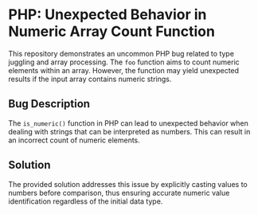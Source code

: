 # PHP: Unexpected Behavior in Numeric Array Count Function

This repository demonstrates an uncommon PHP bug related to type juggling and array processing. The `foo` function aims to count numeric elements within an array. However, the function may yield unexpected results if the input array contains numeric strings. 

## Bug Description
The `is_numeric()` function in PHP can lead to unexpected behavior when dealing with strings that can be interpreted as numbers. This can result in an incorrect count of numeric elements.

## Solution
The provided solution addresses this issue by explicitly casting values to numbers before comparison, thus ensuring accurate numeric value identification regardless of the initial data type.
